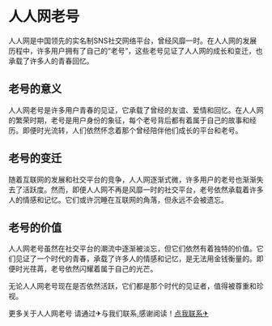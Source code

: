 # 人人网老号

人人网是中国领先的实名制SNS社交网络平台，曾经风靡一时。在人人网的发展历程中，许多用户拥有了自己的“老号”，这些老号见证了人人网的成长和变迁，也承载了许多人的青春回忆。

## 老号的意义

人人网老号是许多用户青春的见证，它承载了曾经的友谊、爱情和回忆。在人人网的繁荣时期，老号是用户身份的象征，每个老号背后都有着属于自己的故事和经历。即便时光流转，人们依然怀念着那个曾经陪伴他们成长的平台和老号。

## 老号的变迁

随着互联网的发展和社交平台的竞争，人人网逐渐式微，许多用户的老号也渐渐失去了活跃度。然而，即便人人网不再是风靡一时的社交平台，老号依然承载着许多人的情感和记忆。它们或许沉睡在互联网的角落，但永远不会被遗忘。

## 老号的价值

人人网老号虽然在社交平台的潮流中逐渐被淡忘，但它们依然有着独特的价值。它们见证了一个时代的青春，承载了许多人的情感和记忆，是无法用金钱衡量的。即便时光荏苒，老号依然闪耀着属于自己的光芒。

无论人人网老号现在是否依然活跃，它们都是那个时代的见证者，值得被尊重和珍视。

更多关于人人网老号 请通过✈与我们联系,感谢阅读！[点我联系✈](https://cdn.k02.cc)